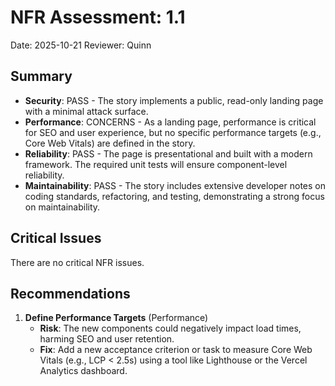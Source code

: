 # NFR Assessment: 1.1

Date: 2025-10-21
Reviewer: Quinn

## Summary

- **Security**: PASS - The story implements a public, read-only landing page with a minimal attack surface.
- **Performance**: CONCERNS - As a landing page, performance is critical for SEO and user experience, but no specific performance targets (e.g., Core Web Vitals) are defined in the story.
- **Reliability**: PASS - The page is presentational and built with a modern framework. The required unit tests will ensure component-level reliability.
- **Maintainability**: PASS - The story includes extensive developer notes on coding standards, refactoring, and testing, demonstrating a strong focus on maintainability.

## Critical Issues

There are no critical NFR issues.

## Recommendations

1.  **Define Performance Targets** (Performance)
    - **Risk**: The new components could negatively impact load times, harming SEO and user retention.
    - **Fix**: Add a new acceptance criterion or task to measure Core Web Vitals (e.g., LCP < 2.5s) using a tool like Lighthouse or the Vercel Analytics dashboard.
